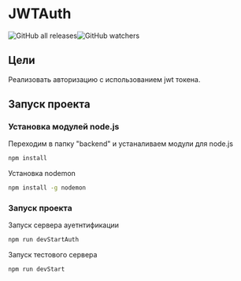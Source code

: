 # JWTAuth
![GitHub all releases](https://img.shields.io/github/downloads/babahasko/Making_README/total?logo=GitHub)![GitHub watchers](https://img.shields.io/github/watchers/babahasko/Making_README?logo=GitHub)

## Цели
Реализовать авторизацию с использованием jwt токена.

## Запуск проекта
### Установка модулей node.js
Переходим в папку "backend" и устаналиваем модули для node.js
```cmd
npm install
```
Установка nodemon
```cmd
npm install -g nodemon
```

### Запуск проекта
Запуск сервера ауетнтификации
```cmd
npm run devStartAuth
```
Запуск тестового сервера
```cmd
npm run devStart
```


